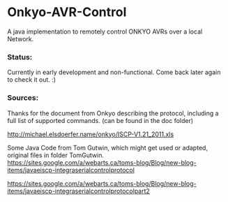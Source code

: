# Onkyo-AVR-Control
A java implementation to remotely control ONKYO AVRs over a local Network.

### Status:
Currently in early development and non-functional. Come back later again to check it out. :)

### Sources:

Thanks for the document from Onkyo describing the protocol, including a full list of supported commands. (can be found in the doc folder)

http://michael.elsdoerfer.name/onkyo/ISCP-V1.21_2011.xls

Some Java Code from Tom Gutwin, which might get used or adapted, original files in folder TomGutwin.
https://sites.google.com/a/webarts.ca/toms-blog/Blog/new-blog-items/javaeiscp-integraserialcontrolprotocol

https://sites.google.com/a/webarts.ca/toms-blog/Blog/new-blog-items/javaeiscp-integraserialcontrolprotocolpart2


